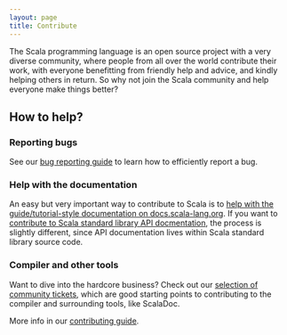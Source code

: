 ```yaml
---
layout: page
title: Contribute
---
```


The Scala programming language is an open source project with a very
diverse community, where people from all over the world contribute their work,
with everyone benefitting from friendly help and advice, and
kindly helping others in return. So why not join the Scala community and help
everyone make things better?

## How to help?

### Reporting bugs

See our [bug reporting guide](./bug-reporting-guide.html) to learn
how to efficiently report a bug.

### Help with the documentation

An easy but very important way to contribute to Scala is to
[help with the guide/tutorial-style documentation on docs.scala-lang.org](http://docs.scala-lang.org/contribute.html).
If you want to [contribute to Scala standard library API docmentation](./scala-standard-library-api-documentation.html), the
process is slightly different, since API documentation lives within Scala standard library source code.

### Compiler and other tools

Want to dive into the hardcore business? Check out our
[selection of community tickets](./community-tickets.html),
which are good starting points to contributing to the compiler and
surrounding tools, like ScalaDoc.

More info in our [contributing guide](./guide.html).
